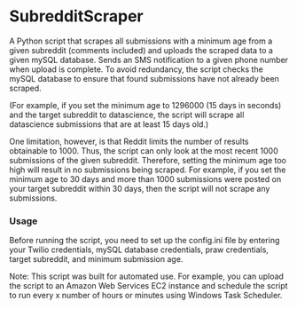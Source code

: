 SubredditScraper
=============

A Python script that scrapes all submissions with a minimum age from a given 
subreddit (comments included) and uploads the scraped data to a given mySQL 
database. Sends an SMS notification to a given phone number when upload is 
complete. To avoid redundancy, the script checks the mySQL database to ensure
that found submissions have not already been scraped.

(For example, if you set the minimum age to 1296000 (15 days in seconds) and
the target subreddit to datascience, the script will scrape all datascience 
submissions that are at least 15 days old.)

One limitation, however, is that Reddit limits the number of results 
obtainable to 1000. Thus, the script can only look at the most recent 1000
submissions of the given subreddit. Therefore, setting the minimum age too 
high will result in no submissions being scraped. For example, if you set the
minimum age to 30 days and more than 1000 submissions were posted on your
target subreddit within 30 days, then the script will not scrape any 
submissions.

### Usage ###

Before running the script, you need to set up the config.ini file by entering
your Twilio credentials, mySQL database credentials, praw credentials, target 
subreddit, and minimum submission age.

Note: This script was built for automated use. For example, you can upload the
script to an Amazon Web Services EC2 instance and schedule the script to run 
every x number of hours or minutes using Windows Task Scheduler.